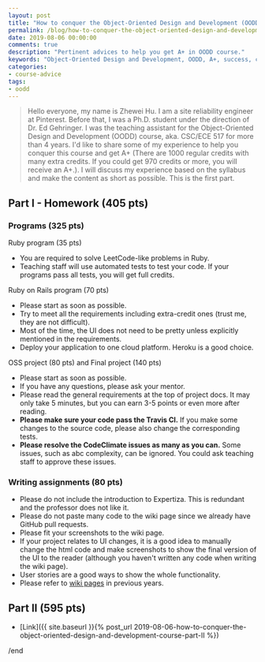 ```yaml
---
layout: post
title: "How to conquer the Object-Oriented Design and Development (OODD) course? — Part I"
permalink: /blog/how-to-conquer-the-object-oriented-design-and-development-course-part-I
date: 2019-08-06 00:00:00
comments: true
description: "Pertinent advices to help you get A+ in OODD course."
keywords: "Object-Oriented Design and Development, OODD, A+, success, conquer"
categories:
- course-advice
tags:
- oodd
---
```


> Hello everyone, my name is Zhewei Hu. I am a site reliability engineer at Pinterest. Before that, I was a Ph.D. student under the direction of Dr. Ed Gehringer. I was the teaching assistant for the Object-Oriented Design and Development (OODD) course, aka. CSC/ECE 517 for more than 4 years. I'd like to share some of my experience to help you conquer this course and get A+ (There are 1000 regular credits with many extra credits. If you could get 970 credits or more, you will receive an A+.). I will discuss my experience based on the syllabus and make the content as short as possible. This is the first part.


## Part I - Homework (405 pts)
### Programs (325 pts)
Ruby program (35 pts)
  * You are required to solve LeetCode-like problems in Ruby.
  * Teaching staff will use automated tests to test your code. If your programs pass all tests, you will get full credits.

Ruby on Rails program (70 pts)
  * Please start as soon as possible.
  * Try to meet all the requirements including extra-credit ones (trust me, they are not difficult).
  * Most of the time, the UI does not need to be pretty unless explicitly mentioned in the requirements.
  * Deploy your application to one cloud platform. Heroku is a good choice.

OSS project (80 pts) and Final project (140 pts)
  * Please start as soon as possible.
  * If you have any questions, please ask your mentor.
  * Please read the general requirements at the top of project docs. It may only take 5 minutes, but you can earn 3-5 points or even more after reading.
  * **Please make sure your code pass the Travis CI.** If you make some changes to the source code, please also change the corresponding tests.
  * **Please resolve the CodeClimate issues as many as you can.** Some issues, such as abc complexity, can be ignored. You could ask teaching staff to approve these issues.
    
### Writing assignments (80 pts)
  * Please do not include the introduction to Expertiza. This is redundant and the professor does not like it.
  * Please do not paste many code to the wiki page since we already have GitHub pull requests.
  * Please fit your screenshots to the wiki page.
  * If your project relates to UI changes, it is a good idea to manually change the html code and make screenshots to show the final version of the UI to the reader (although you haven't written any code when writing the wiki page).
  * User stories are a good ways to show the whole functionality.
  * Please refer to <a href="http://wiki.expertiza.ncsu.edu/index.php/Main_Page" target="_blank">wiki pages</a> in previous years.

## Part II (595 pts)
  * [Link]({{ site.baseurl }}{% post_url 2019-08-06-how-to-conquer-the-object-oriented-design-and-development-course-part-II %})

/end
